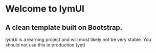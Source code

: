 # Welcome to lymUI
## A clean template built on Bootstrap.
_lymUI_ is a learning project and will most likely not be very stable.
You should not use this in production (yet)
